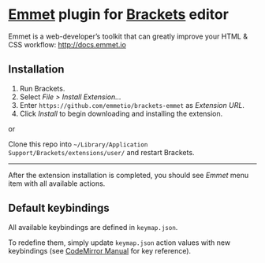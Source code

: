 # [Emmet](http://emmet.io) plugin for [Brackets](http://brackets.io) editor #

Emmet is a web-developer’s toolkit that can greatly improve your HTML & CSS workflow: http://docs.emmet.io

## Installation ##

1. Run Brackets.
2. Select _File > Install Extension..._
3. Enter `https://github.com/emmetio/brackets-emmet` as _Extension URL_.
4. Click _Install_ to begin downloading and installing the extension.

or

Clone this repo into `~/Library/Application Support/Brackets/extensions/user/` and restart Brackets.

----------------

After the extension installation is completed, you should see _Emmet_ menu item with all available actions.

## Default keybindings ##

All available keybindings are defined in `keymap.json`. 

To redefine them, simply update `keymap.json` action values with new keybindings (see [CodeMirror Manual](http://codemirror.net/doc/manual.html#keymaps) for key reference).

